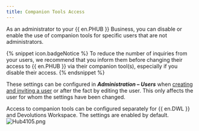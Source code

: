 ```yaml
---
title: Companion Tools Access
---
```

As an administrator to your {{ en.PHUB }} Business, you can disable or enable the use of companion tools for specific users that are not administrators.  

{% snippet icon.badgeNotice %} 
To reduce the number of inquiries from your users, we recommend that you inform them before changing their access to {{ en.PHUB }} via their companion tool(s), especially if you disable their access. 
{% endsnippet %}
 
These settings can be configured in ***Administration – Users*** when [creating and inviting a user](Web_Interface_Administration_User_Invite) or after the fact by editing the user. This only affects the user for whom the settings have been changed.  

Access to companion tools can be configured separately for {{ en.DWL }} and Devolutions Workspace. The settings are enabled by default.  
![Hub4105.png](/img/en/hub/Hub4105.png) 